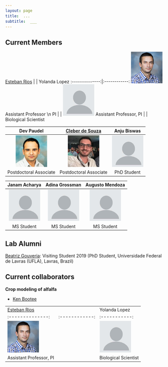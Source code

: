 ```yaml
---
layout: page
title:  ...
subtitle:  ___
---
```



## Current Members

[Esteban Rios](https://foragebreeding.github.io/) |  | Yolanda Lopez
:--------------:|:------------:
<img src="/member_images/esteban.jpg" width="100"> Assistant Professor \n PI  | |  <img src="/member_images/blank.jpg" width="100">
Assistant Professor, PI | | Biological Scientist

Dev Paudel  | [Cleber de Souza](https://www.researchgate.net/profile/Cleber_Henrique_De_Souza) | Anju Biswas
:------------:|:------------:|:---------:
<img src="/member_images/dev.jpg" width="100"> | <img src="/member_images/cleber.jpg" width="100"> | <img src="/member_images/blank.jpg" width="100">
Postdoctoral Associate | Postdoctoral Associate | PhD Student

Janam Acharya  | Adina Grossman | Augusto Mendoza
:------------:|:------------:|:----------:
<img src="/member_images/blank.jpg" width="100"> | <img src="/member_images/blank.jpg" width="100"> | <img src="/member_images/blank.jpg" width="100">
MS Student | MS Student | MS Student 


## Lab Alumni

[Beatriz Gouveria](https://www.researchgate.net/profile/Beatriz_Gouveia3): Visiting Student 2019 (PhD Student, Universidade Federal de Lavras (UFLA), Lavras, Brazil)


## Current collaborators

**Crop modeling of alfalfa**

* [Ken Bootee](http://ufrfprofessors.feed.research.ufl.edu/ufrf_professors/boote-kenneth-j/)

| | | |
|-|-|-|
[Esteban Rios](https://foragebreeding.github.io/)             |  | Yolanda Lopez
:--------------:|:------------:|:-----------:
<img src="/member_images/esteban.jpg" width="100">  | |  <img src="/member_images/blank.jpg" width="100">
Assistant Professor, PI | | Biological Scientist
